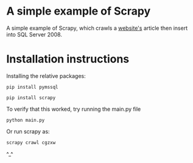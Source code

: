 # A simple example of Scrapy

A simple example of Scrapy, which crawls a [website's](http://cgzx.org.cn) article then insert into SQL Server 2008.

# Installation instructions

Installing the relative packages:	

	pip install pymssql

	pip install scrapy


To verify that this worked, try running the main.py file

	python main.py

Or run scrapy as:

	scrapy crawl cgzxw

^_^
